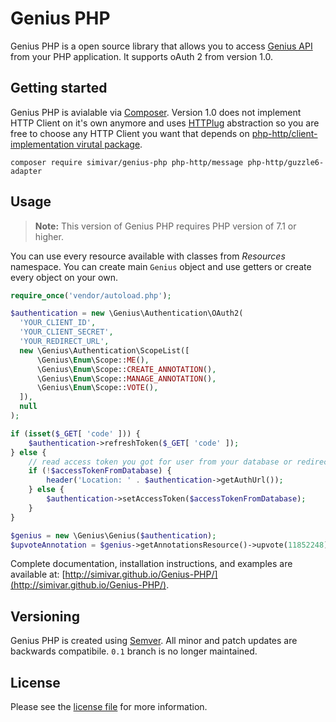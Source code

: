 # Genius PHP
Genius PHP is a open source library that allows you to access [Genius API](https://docs.genius.com/) from your PHP application. It supports oAuth 2 from version 1.0.

## Getting started
Genius PHP is avialable via [Composer](https://getcomposer.org/). Version 1.0 does not implement HTTP Client on it's own anymore and uses [HTTPlug](http://httplug.io/) abstraction so you are free to choose any HTTP Client you want that depends on [php-http/client-implementation virutal package](https://packagist.org/providers/php-http/client-implementation). 

```
composer require simivar/genius-php php-http/message php-http/guzzle6-adapter
```

## Usage
> **Note:** This version of Genius PHP requires PHP version of 7.1 or higher.

You can use every resource available with classes from *Resources* namespace. You can create main `Genius` object and use getters or create every object on your own. 

```php
require_once('vendor/autoload.php');

$authentication = new \Genius\Authentication\OAuth2(
  'YOUR_CLIENT_ID',
  'YOUR_CLIENT_SECRET',
  'YOUR_REDIRECT_URL',
  new \Genius\Authentication\ScopeList([
      \Genius\Enum\Scope::ME(),
      \Genius\Enum\Scope::CREATE_ANNOTATION(),
      \Genius\Enum\Scope::MANAGE_ANNOTATION(),
      \Genius\Enum\Scope::VOTE(),
  ]),
  null
);

if (isset($_GET[ 'code' ])) {
    $authentication->refreshToken($_GET[ 'code' ]);
} else {
    // read access token you got for user from your database or redirect him
    if (!$accessTokenFromDatabase) {
        header('Location: ' . $authentication->getAuthUrl());
    } else {
        $authentication->setAccessToken($accessTokenFromDatabase);
    }
}

$genius = new \Genius\Genius($authentication);
$upvoteAnnotation = $genius->getAnnotationsResource()->upvote(11852248);
```

Complete documentation, installation instructions, and examples are available at: [http://simivar.github.io/Genius-PHP/](http://simivar.github.io/Genius-PHP/).

## Versioning
Genius PHP is created using [Semver](http://semver.org/). All minor and patch updates are backwards compatibile. ``0.1`` branch is no longer maintained.

## License
Please see the [license file](https://github.com/simivar/Genius-PHP/blob/master/LICENSE) for more information.